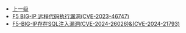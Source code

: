 * [上一级](docs/wy876_poc/)
* [F5 BIG-IP 远程代码执行漏洞(CVE-2023-46747)](docs/wy876_poc/F5-BIG-IP/F5%20BIG-IP%20%E8%BF%9C%E7%A8%8B%E4%BB%A3%E7%A0%81%E6%89%A7%E8%A1%8C%E6%BC%8F%E6%B4%9E%28CVE-2023-46747%29.md)
* [F5-BIG-IP存在SQL注入漏洞(CVE-2024-26026)&(CVE-2024-21793)](docs/wy876_poc/F5-BIG-IP/F5-BIG-IP%E5%AD%98%E5%9C%A8SQL%E6%B3%A8%E5%85%A5%E6%BC%8F%E6%B4%9E%28CVE-2024-26026%29%26%28CVE-2024-21793%29.md)
